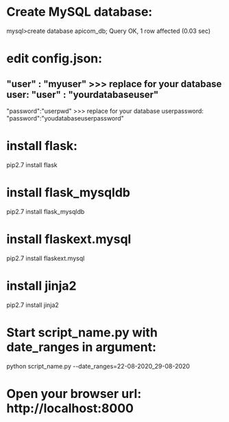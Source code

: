 Create MySQL database:
======================

mysql>create database apicom_db;
Query OK, 1 row affected (0.03 sec)

edit config.json:
=================
"user" : "myuser" >>> replace for your database user:
"user" : "yourdatabaseuser"
--------------------------
"password":"userpwd" >>> replace for your database userpassword:
"password":"youdatabaseuserpassword"

install flask:
==============
pip2.7 install flask

install flask_mysqldb
=====================
pip2.7 install flask_mysqldb

install flaskext.mysql
======================
pip2.7 install flaskext.mysql

install jinja2 
==============
pip2.7 install jinja2


Start script_name.py with date_ranges in argument:
=================================================
python script_name.py --date_ranges=22-08-2020_29-08-2020


Open your browser url: http://localhost:8000 
============================================
